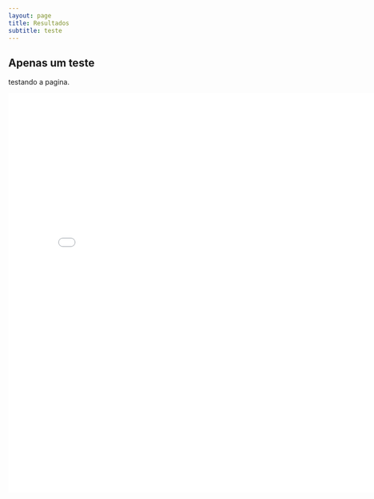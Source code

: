 ```yaml
---
layout: page
title: Resultados
subtitle: teste
---
```

## Apenas um teste
testando a pagina.

<embed src="pdfs/relatorio.pdf" type="application/pdf" width="800" height="800" />
